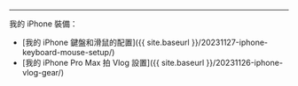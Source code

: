 ---

我的 iPhone 裝備：

- [我的 iPhone 鍵盤和滑鼠的配置]({{ site.baseurl }}/20231127-iphone-keyboard-mouse-setup/)
- [我的 iPhone Pro Max 拍 Vlog 設置]({{ site.baseurl }}/20231126-iphone-vlog-gear/)
